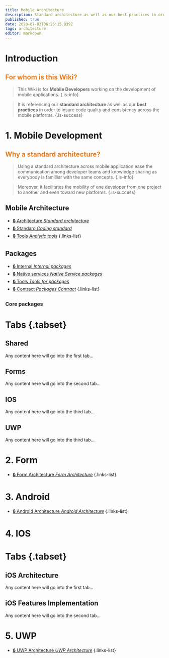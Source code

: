 ```yaml
---
title: Mobile Architecture
description: Standard architecture as well as our best practices in order to insure code quality and consistency across the mobile platforms
published: true
date: 2020-07-03T06:25:15.839Z
tags: architecture
editor: markdown
---
```


# Introduction
## <span style='color:#e67e22;'>For whom is this Wiki?</span>
> This Wiki is for **Mobile Developers** working on the development of mobile applications.
{.is-info}


> It is referencing our **standard architecture** as well as our **best practices** in order to insure code quality and consistency across the mobile platforms.
{.is-success}
> 



# 1. Mobile Development

## <span style='color:#e67e22;'> Why a standard architecture? </span>
> Using a standard architecture across mobile application ease the communication among developer teams and knowledge sharing as everybody is familliar with the same concepts. 
{.is-info}


> Moreover, it facilitates the mobility of one developer from one project to another and even toward new platforms.
{.is-success}

## Mobile Architecture
- [:lock: Architecture *Standard architecture*](/mobile_erp/development/foundation/architecture)
- [:lock: Standard *Coding standard*](/mobile_erp/development/foundation/packages)
- [:lock: Tools *Analytic tools*](/mobile_erp/development/foundation/tools)
{.links-list}

## Packages

- [:lock: Internal *Internal packages*](/mobile_erp/development/foundation/architecture)
- [:lock: Native services *Native Service packages*](/mobile_erp/development/foundation/architecture)
- [:lock: Tools *Tools for packages*](/mobile_erp/development/foundation/architecture)
- [:lock: Contract *Packages Contract*](/mobile_erp/development/foundation/architecture)
{.links-list}

### Core packages

# Tabs {.tabset}
## Shared

Any content here will go into the first tab...

## Forms

Any content here will go into the second tab...

## IOS

Any content here will go into the third tab...

## UWP

Any content here will go into the third tab...


# 2. Form
- [:lock: Form Architecture *Form Architecture*](/mobile_erp/development/architecture)
{.links-list}
# 3. Android
- [:lock: Android Architecture *Android Architecture*](/mobile_erp/development/architecture)
{.links-list}
# 4. IOS
# Tabs {.tabset}
## iOS Architecture

Any content here will go into the first tab...

## iOS Features Implementation

Any content here will go into the second tab...
# 5. UWP
- [:lock: UWP Architecture *UWP Architecture*](/mobile_erp/development/architecture)
{.links-list}







[^1]: A string of syntactic words.
[^2]: A useful example sentence.